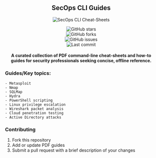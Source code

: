 <div align="center">

## SecOps CLI Guides

![SecOps CLI Cheat-Sheets](https://share.google/moiAY8A9P85UId1ZE)

![GitHub stars](https://img.shields.io/github/stars/zebbern/SecOps-CLI-Guides)  
![GitHub forks](https://img.shields.io/github/forks/zebbern/SecOps-CLI-Guides)  
![GitHub issues](https://img.shields.io/github/issues/zebbern/SecOps-CLI-Guides)  
![Last commit](https://img.shields.io/github/last-commit/zebbern/SecOps-CLI-Guides)

#### A curated collection of PDF command-line cheat-sheets and how-to guides for security professionals seeking concise, offline reference.

</div>

### Guides/Key topics:
```
- Metasploit  
- Nmap  
- SQLMap  
- Hydra  
- PowerShell scripting  
- Linux privilege escalation  
- Wireshark packet analysis  
- Cloud penetration testing  
- Active Directory attacks
```

### Contributing

1. Fork this repository  
2. Add or update PDF guides  
3. Submit a pull request with a brief description of your changes  